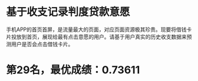 # 基于收支记录判度贷款意愿
手机APP的首页首屏，是流量最大的页面，对应页面资源极其珍贵。现要将借钱卡片投放到首页，展现给最有点击意愿的用户。请基于用户真实的历史收支数据来预测用户是否会点击借钱卡片。 
# 第29名，最优成绩：0.73611
